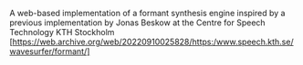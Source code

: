A web-based implementation of a formant synthesis engine inspired by a previous implementation by Jonas Beskow at the Centre for Speech Technology KTH Stockholm [https://web.archive.org/web/20220910025828/https:/www.speech.kth.se/wavesurfer/formant/]